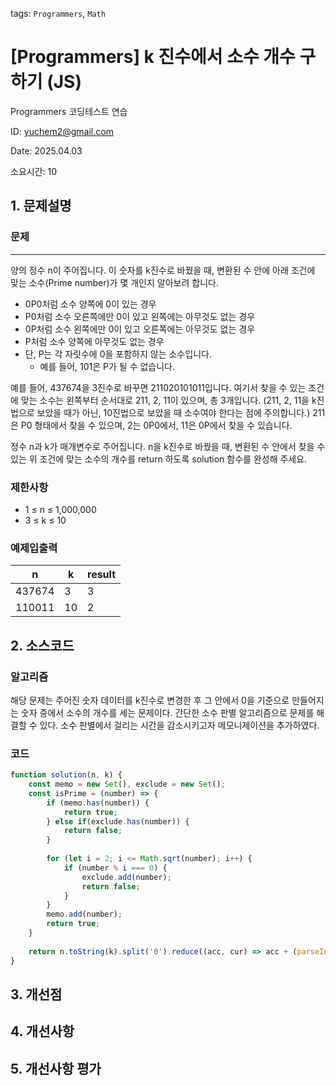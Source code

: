 tags: `Programmers`, `Math`
# [Programmers] k 진수에서 소수 개수 구하기 (JS)
Programmers 코딩테스트 연습

ID: yuchem2@gmail.com

Date: 2025.04.03

소요시간: 10

## 1. 문제설명

### 문제
---

양의 정수 n이 주어집니다. 이 숫자를 k진수로 바꿨을 때, 변환된 수 안에 아래 조건에 맞는 소수(Prime number)가 몇 개인지 알아보려 합니다.

+ 0P0처럼 소수 양쪽에 0이 있는 경우
+ P0처럼 소수 오른쪽에만 0이 있고 왼쪽에는 아무것도 없는 경우
+ 0P처럼 소수 왼쪽에만 0이 있고 오른쪽에는 아무것도 없는 경우
+ P처럼 소수 양쪽에 아무것도 없는 경우
+ 단, P는 각 자릿수에 0을 포함하지 않는 소수입니다.
  + 예를 들어, 101은 P가 될 수 없습니다.

예를 들어, 437674을 3진수로 바꾸면 211020101011입니다. 여기서 찾을 수 있는 조건에 맞는 소수는 왼쪽부터 순서대로 211, 2, 11이 있으며, 총 3개입니다. (211, 2, 11을 k진법으로 보았을 때가 아닌, 10진법으로 보았을 때 소수여야 한다는 점에 주의합니다.) 211은 P0 형태에서 찾을 수 있으며, 2는 0P0에서, 11은 0P에서 찾을 수 있습니다.

정수 n과 k가 매개변수로 주어집니다. n을 k진수로 바꿨을 때, 변환된 수 안에서 찾을 수 있는 위 조건에 맞는 소수의 개수를 return 하도록 solution 함수를 완성해 주세요.

### 제한사항
+ 1 ≤ n ≤ 1,000,000
+ 3 ≤ k ≤ 10
### 예제입출력
| n      | k  | result  |
|--------|----|---------|
| 437674 | 3  | 3       |
| 110011 | 10 | 2       |

## 2. 소스코드

### 알고리즘
해당 문제는 주어진 숫자 데이터를 k진수로 변경한 후 그 안에서 0을 기준으로 만들어지는 숫자 중에서 소수의 개수를 세는 문제이다.
간단한 소수 판별 알고리즘으로 문제를 해결할 수 있다. 소수 판별에서 걸리는 시간을 감소시키고자 메모니제이션을 추가하였다. 

### 코드
```javascript
function solution(n, k) {
    const memo = new Set(), exclude = new Set();
    const isPrime = (number) => {
        if (memo.has(number)) {
            return true;
        } else if(exclude.has(number)) {
            return false;
        }
        
        for (let i = 2; i <= Math.sqrt(number); i++) {
            if (number % i === 0) {
                exclude.add(number);
                return false;
            }
        }
        memo.add(number);
        return true; 
    }    
    
    return n.toString(k).split('0').reduce((acc, cur) => acc + (parseInt(cur) > 1 ? isPrime(cur) : 0), 0);
}
```
## 3. 개선점

## 4. 개선사항

## 5. 개선사항 평가
